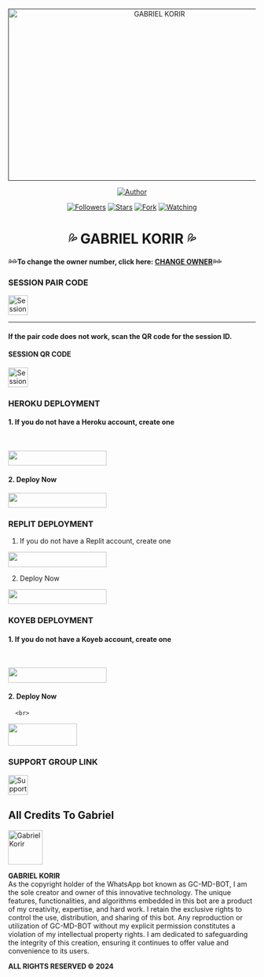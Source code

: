 <p align="center">  
  <a href="">
    <img alt="GABRIEL KORIR" width="600" height="350" src="https://i.imgur.com/Fp7qeBS.jpeg">
  </a>
</p>

<p align="center">
  <a href="https://github.com/Moonlitwhisperske/GABRIEL-THE-GREATE.?tab=followers">
    <img title="Author" src="https://img.shields.io/badge/GABRIEL%20KORIR-blue?style=for-the-badge&logo=github">
  </a>
</p>

<p align="center">
<a href="https://github.com/Moonlitwhisperske/GABRIEL-THE-GREATE.?tab=followers"><img title="Followers" src="https://img.shields.io/github/followers/Moonliwhisperske?label=Followers&style=social"></a>
<a href="https://github.com/Moonlitwhisperske/GABRIEL-THE-GREATE/stargazers/"><img title="Stars" src="https://img.shields.io/github/stars/Moonlitwhisperske/GABRIEL-THE-GREATE?&style=social"></a>
<a href="https://github.com/Moonlitwhisperske/GABRIEL-THE-GREATE/network/members"><img title="Fork" src="https://img.shields.io/github/forks/Moonlitwhisperske/GABRIEL-THE-GREATE?style=social"></a>
<a href="https://github.com/Moonlitwhisperske/GABRIEL-THE-GREATE/watchers"><img title="Watching" src="https://img.shields.io/github/watchers/Moonlitwhisperske/GABRIEL-THE-GREATE?label=Watching&style=social"></a>
</p>

<h1 align="center">💦 GABRIEL KORIR 💦</h1>

#### 💦💦To change the owner number, click here: [CHANGE OWNER](https://github.com/Moonlitwhisperske/GABRIEL-THE-GREATE/blob/main/plugins/main-creator.js#L7)💦💦

### SESSION PAIR CODE
<p align="left">
  <a href="https://replit.com/@gabrielkorir12/Prince-PairCode-1">
    <img height="40" title="Session ID" src="https://img.shields.io/badge/SESSION%20ID-black?style=for-the-badge&logo=replit">
  </a>
</p>

****

#### If the pair code does not work, scan the QR code for the session ID.

#### SESSION QR CODE
<a href="https://princebotqr.onrender.com/">
  <img height="40" title="Session QR Code" src="https://img.shields.io/badge/SESSION%20ID-black?style=for-the-badge&logo=render">
</a>
<p/>

### HEROKU DEPLOYMENT

#### 1. If you do not have a Heroku account, create one
<br>   
<p align="left">
  <a href="https://signup.heroku.com">
    <img src="https://img.shields.io/badge/Heroku%20Account-black?style=for-the-badge&logo=heroku" width="200" height="30.45"/>
  </a>
</p>

#### 2. Deploy Now
<p align="left">
  <a href="https://heroku.com/deploy?template=https://github.com/Moonlitwhisperske/GABRIEL-THE-GREATE">
    <img src="https://img.shields.io/badge/Heroku%20Deploy-black?style=for-the-badge&logo=heroku" width="200" height="30.45"/>
  </a>
</p>

### REPLIT DEPLOYMENT

1. If you do not have a Replit account, create one
    <br>
<p align="left">
  <a href="https://replit.com/signup">
    <img src="https://img.shields.io/badge/Replit%20Account-black?style=for-the-badge&logo=replit" width="200" height="30.45"/>
  </a>
</p>

2. Deploy Now
    <br>
<p align="left">
  <a href="https://repl.it/github/Moonlitwhisperske/GABRIEL-THE-GREATE">
    <img src="https://img.shields.io/badge/Replit%20Deploy-black?style=for-the-badge&logo=replit" width="200" height="30.45"/>
  </a>
</p>

### KOYEB DEPLOYMENT

#### 1. If you do not have a Koyeb account, create one
   <br>
   <p align="left">
     <a href="https://app.koyeb.com/auth/signup">
       <img src="https://img.shields.io/badge/Koyeb%20Account-black?style=for-the-badge&logo=koyeb" width="200" height="30.45"/>
     </a>
   </p>

#### 2. Deploy Now
      <br>
  <p align="left"><a href="https://app.koyeb.com/apps/deploy?type=git&repository=github.com%2FMoonlitwhisperske%2FGABRIEL-THE-GREATE&branch=main&nameprincegds&builder=dockerfile&env[DATABASE_URL]=&env[SESSION_ID]=your+sessionid+here&env[PREFIX]=!&env[MODE]=public&env=[autoRead]=false&env[statusview]=false&env[REMOVEBG_KEY]=your+rmbg+key&env[antidelete]=false"> <img src="https://www.koyeb.com/static/images/deploy/button.svg" width="140" height="45.45"/></a></p>

### SUPPORT GROUP LINK

<p align="left">
  <a href="https://whatsapp.com/channel/0029VaWMEVKJpe8pdQTkLl2A">
    <img height="40" width="40" title="Support Group" src="https://img.shields.io/badge/Support%20Group-25D366?style=for-the-badge&logo=whatsapp&logoColor=white">
  </a>
</p>

<h2 align="left">All Credits To Gabriel</h2>

<a href="https://github.com/Moonlitwhisperske">
  <img src="https://github.com/Moonlitwhisperske.png" width="70" height="70" alt="Gabriel Korir"/>
</a>

<p>
  <strong>GABRIEL KORIR</strong>
  <br>
  As the copyright holder of the WhatsApp bot known as GC-MD-BOT, I am the sole creator and owner of this innovative technology. The unique features, functionalities, and algorithms embedded in this bot are a product of my creativity, expertise, and hard work. I retain the exclusive rights to control the use, distribution, and sharing of this bot. Any reproduction or utilization of GC-MD-BOT without my explicit permission constitutes a violation of my intellectual property rights. I am dedicated to safeguarding the integrity of this creation, ensuring it continues to offer value and convenience to its users.
</p>

<p>
  <strong>ALL RIGHTS RESERVED © 2024</strong>
</p>
